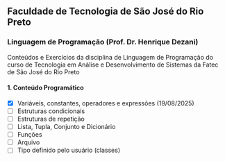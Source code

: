 ## Faculdade de Tecnologia de São José do Rio Preto
### Linguagem de Programação (Prof. Dr. Henrique Dezani)

Conteúdos e Exercícios da disciplina de Linguagem de Programação do curso de Tecnologia em Análise e Desenvolvimento de Sistemas da Fatec de São José do Rio Preto

#### 1. Conteúdo Programático
- [x] Variáveis, constantes, operadores e expressões (19/08/2025)
- [ ] Estruturas condicionais
- [ ] Estruturas de repetição
- [ ] Lista, Tupla, Conjunto e Dicionário
- [ ] Funções
- [ ] Arquivo
- [ ] Tipo definido pelo usuário (classes)

